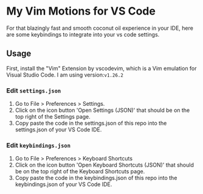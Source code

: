 # My Vim Motions for VS Code
For that blazingly fast and smooth coconut oil experience in your IDE, here are some keybindings to integrate into your vs code settings.

## Usage
First, install the "Vim" Extension by vscodevim, which is a Vim emulation for Visual Studio Code.
I am using version:`v1.26.2`

### Edit `settings.json`
1. Go to File > Preferences > Settings.
2. Click on the icon button 'Open Settings (JSON)' that should be on the top right of the Settings page.
3. Copy paste the code in the settings.json of this repo into the settings.json of your VS Code IDE.

### Edit `keybindings.json`
1. Go to File > Preferences > Keyboard Shortcuts
2. Click on the icon button 'Open Keyboard Shortcuts (JSON)' that should be on the top right of the Keyboard Shortcuts page.
3. Copy paste the code in the keybindings.json of this repo into the keybindings.json of your VS Code IDE.
